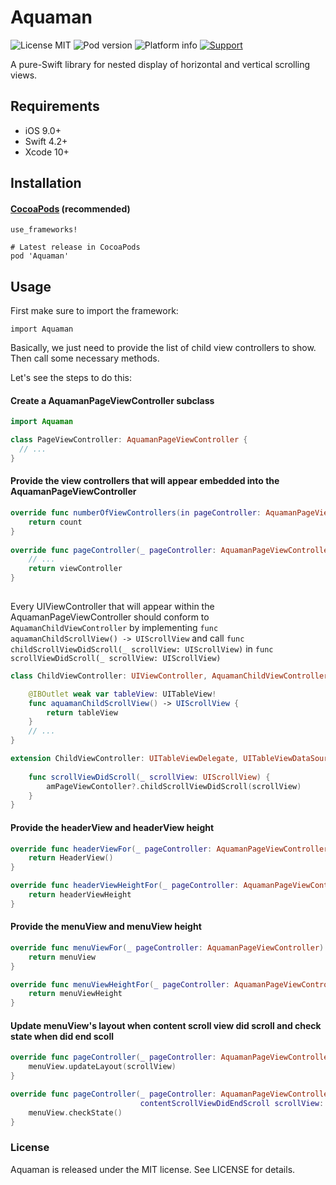 # Aquaman

![License MIT](https://img.shields.io/dub/l/vibe-d.svg)
![Pod version](http://img.shields.io/cocoapods/v/Aquaman.svg?style=flat)
![Platform info](http://img.shields.io/cocoapods/p/LCNetwork.svg?style=flat)
[![Support](https://img.shields.io/badge/support-iOS9.0+-blue.svg?style=flat)](https://www.apple.com/nl/ios/)

A pure-Swift library for nested display of horizontal and vertical scrolling views.

## Requirements

- iOS 9.0+ 
- Swift 4.2+
- Xcode 10+



## Installation

#### [CocoaPods](http://cocoapods.org/) (recommended)

```
use_frameworks!

# Latest release in CocoaPods
pod 'Aquaman'
```

## Usage

First make sure to import the framework:

```
import Aquaman
```

Basically, we just need to provide the list of child view controllers to show. Then call some necessary methods.

Let's see the steps to do this:

#### Create a AquamanPageViewController subclass

```swift
import Aquaman

class PageViewController: AquamanPageViewController {
  // ...
}
```

#### Provide the view controllers that will appear embedded into the AquamanPageViewController

```swift
override func numberOfViewControllers(in pageController: AquamanPageViewController) -> Int {
    return count
}
    
override func pageController(_ pageController: AquamanPageViewController, viewControllerAt index: Int) -> (UIViewController & AquamanChildViewController) {
    // ...
    return viewController
}
    
```

Every UIViewController that will appear within the AquamanPageViewController should conform to `AquamanChildViewController` by implementing `func aquamanChildScrollView() -> UIScrollView` and call `func childScrollViewDidScroll(_ scrollView: UIScrollView)` in `func scrollViewDidScroll(_ scrollView: UIScrollView)`



```swift
class ChildViewController: UIViewController, AquamanChildViewController {

    @IBOutlet weak var tableView: UITableView!
    func aquamanChildScrollView() -> UIScrollView {
        return tableView
    }
    // ...
}
```

```swift
extension ChildViewController: UITableViewDelegate, UITableViewDataSource {
    
    func scrollViewDidScroll(_ scrollView: UIScrollView) {
        amPageViewContoller?.childScrollViewDidScroll(scrollView)
    }
}
```



#### Provide the headerView and headerView height 

```swift
override func headerViewFor(_ pageController: AquamanPageViewController) -> UIView {
    return HeaderView()
}

override func headerViewHeightFor(_ pageController: AquamanPageViewController) -> CGFloat {
    return headerViewHeight
}
```

#### Provide the menuView and menuView height

```swift
override func menuViewFor(_ pageController: AquamanPageViewController) -> UIView {
    return menuView
}

override func menuViewHeightFor(_ pageController: AquamanPageViewController) -> CGFloat {
    return menuViewHeight
}
```

#### Update menuView's layout when content scroll view did scroll and check state when did end scoll

```swift
override func pageController(_ pageController: AquamanPageViewController, contentScrollViewDidScroll scrollView: UIScrollView) {
    menuView.updateLayout(scrollView)
}

override func pageController(_ pageController: AquamanPageViewController,
                             contentScrollViewDidEndScroll scrollView: UIScrollView) {
    menuView.checkState()
}
```





### License

Aquaman is released under the MIT license. See LICENSE for details.
